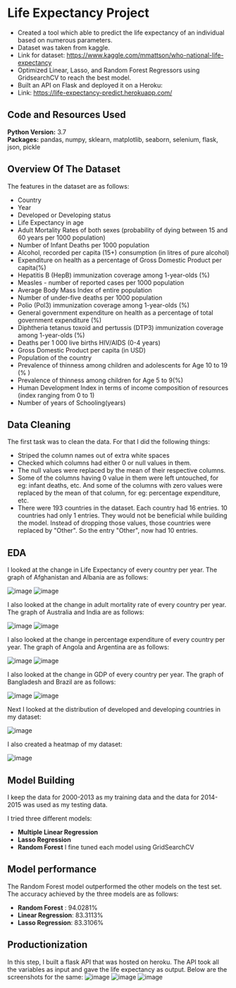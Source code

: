 # Life Expectancy Project
* Created a tool which able to predict the life expectancy of an individual based on numerous parameters.
* Dataset was taken from kaggle. 
* Link for dataset: https://www.kaggle.com/mmattson/who-national-life-expectancy
* Optimized Linear, Lasso, and Random Forest Regressors using GridsearchCV to reach the best model. 
* Built an API on Flask and deployed it on a Heroku:
* Link: https://life-expectancy-predict.herokuapp.com/

## Code and Resources Used 
**Python Version:** 3.7  
**Packages:** pandas, numpy, sklearn, matplotlib, seaborn, selenium, flask, json, pickle  

## Overview Of The Dataset
The features in the dataset are as follows:

* Country
* Year
* Developed or Developing status
* Life Expectancy in age
* Adult Mortality Rates of both sexes (probability of dying between 15 and 60 years per 1000 population)
* Number of Infant Deaths per 1000 population
* Alcohol, recorded per capita (15+) consumption (in litres of pure alcohol)
* Expenditure on health as a percentage of Gross Domestic Product per capita(%)
* Hepatitis B (HepB) immunization coverage among 1-year-olds (%)
* Measles - number of reported cases per 1000 population
* Average Body Mass Index of entire population
* Number of under-five deaths per 1000 population
* Polio (Pol3) immunization coverage among 1-year-olds (%)
* General government expenditure on health as a percentage of total government expenditure (%)
* Diphtheria tetanus toxoid and pertussis (DTP3) immunization coverage among 1-year-olds (%)
* Deaths per 1 000 live births HIV/AIDS (0-4 years)
* Gross Domestic Product per capita (in USD)
* Population of the country
* Prevalence of thinness among children and adolescents for Age 10 to 19 (% )
* Prevalence of thinness among children for Age 5 to 9(%)
* Human Development Index in terms of income composition of resources (index ranging from 0 to 1)
* Number of years of Schooling(years)



## Data Cleaning
The first task was to clean the data. For that I did the following things:

*	Striped the column names out of extra white spaces
*	Checked which columns had either 0 or null values in them.
*	The null values were replaced by the mean of their respective columns.
*	Some of the columns having 0 value in them were left untouched, for eg: infant deaths, etc. And some of the columns with zero values were replaced by the mean of that column, for eg: percentage expenditure, etc.
*	There were 193 countries in the dataset. Each country had 16 entries. 10 countries had only 1 entries. They would not be beneficial while building the model. Instead of dropping those values, those countries were replaced by "Other". So the entry "Other", now had 10 entries. 


## EDA
I looked at the change in Life Expectancy of every country per year. The graph of Afghanistan and Albania are as follows:

![image](https://user-images.githubusercontent.com/56645508/122201360-93455c00-ceb9-11eb-9b6d-b54cbebdb9ee.png)
![image](https://user-images.githubusercontent.com/56645508/122201377-993b3d00-ceb9-11eb-8ef3-3ee69ad771a3.png)

I also looked at the change in adult mortality rate of every country per year. The graph of Australia and India are as follows:

![image](https://user-images.githubusercontent.com/56645508/122201568-c982db80-ceb9-11eb-94aa-d03461d567cc.png)
![image](https://user-images.githubusercontent.com/56645508/122201664-e61f1380-ceb9-11eb-98c4-484a43491bc7.png)

I also looked at the change in percentage expenditure of every country per year. The graph of Angola and Argentina are as follows:

![image](https://user-images.githubusercontent.com/56645508/122201803-0949c300-ceba-11eb-8d8d-ebf2d5e88d26.png)
![image](https://user-images.githubusercontent.com/56645508/122201818-0e0e7700-ceba-11eb-8e15-1d6552b80ec4.png)

I also looked at the change in GDP of every country per year. The graph of Bangladesh and Brazil are as follows:

![image](https://user-images.githubusercontent.com/56645508/122202010-3dbd7f00-ceba-11eb-8818-b353b352b3ed.png)
![image](https://user-images.githubusercontent.com/56645508/122202046-457d2380-ceba-11eb-95de-b26caad54657.png)

Next I looked at the distribution of developed and developing countries in my dataset:

![image](https://user-images.githubusercontent.com/56645508/122202157-6180c500-ceba-11eb-8dba-21bc55357f84.png)

I also created a heatmap of my dataset:

![image](https://user-images.githubusercontent.com/56645508/122202216-71000e00-ceba-11eb-96d3-fd5e6d7cd525.png)


## Model Building 

I keep the data for 2000-2013 as my training data and the data for 2014-2015 was used as my testing data.  

I tried three different models:
*	**Multiple Linear Regression** 
*	**Lasso Regression** 
*	**Random Forest**
I fine tuned each model using GridSearchCV 

## Model performance
The Random Forest model outperformed the other models on the test set. 
The accuracy achieved by the three models are as follows:

*	**Random Forest** : 94.0281%
*	**Linear Regression**: 83.3113%
*	**Lasso Regression**: 83.3106%

## Productionization 
In this step, I built a flask API  that was hosted on heroku. The API took all the variables as input and gave the life expectancy as output. Below are the screenshots for the same:
![image](https://user-images.githubusercontent.com/56645508/122203632-dbfe1480-cebb-11eb-8dba-3f18dbedf1ec.png)
![image](https://user-images.githubusercontent.com/56645508/122203693-ec15f400-cebb-11eb-9fe2-1b318fe8cd9e.png)
![image](https://user-images.githubusercontent.com/56645508/122203776-03ed7800-cebc-11eb-82ae-6bce43a5c36e.png)



